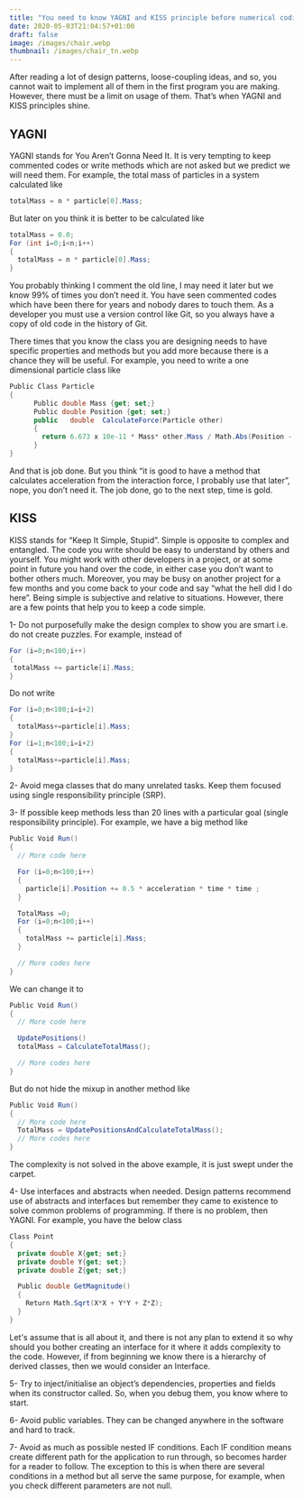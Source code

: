 ```yaml
---
title: "You need to know YAGNI and KISS principle before numerical coding"
date: 2020-05-03T21:04:57+01:00
draft: false
image: /images/chair.webp
thumbnail: /images/chair_tn.webp
---
```


After reading a lot of design patterns, loose-coupling ideas, and so, you cannot wait to implement all of them in the first program you are making. However, there must be a limit on usage of them. That’s when YAGNI and KISS principles shine.

## YAGNI

YAGNI stands for You Aren’t Gonna Need It. It is very tempting to keep commented codes or write methods which are not asked but we predict we will need them. For example, the total mass of particles in a system calculated like  

```c#
totalMass = n * particle[0].Mass;
```
But later on you think it is better to be calculated like

```c#
totalMass = 0.0;
For (int i=0;i<n;i++)
{
  totalMass = n * particle[0].Mass;
}
```

You probably thinking I comment the old line, I may need it later but we know 99%  of times you don’t need it. You have seen commented codes which have been there for years and nobody dares to touch them. As a developer you must use a version control like Git, so you always have a copy of old code in the history of Git.  

There times that you know the class you are designing needs to have specific properties and methods but you add more because there is a chance they will be useful. For example, you need to write a one dimensional particle class like

```c#
Public Class Particle
{
      Public double Mass {get; set;}
      Public double Position {get; set;}
      public   double  CalculateForce(Particle other)
      {
        return 6.673 x 10e-11 * Mass* other.Mass / Math.Abs(Position - other.Position)
      }
}
```

And that is job done. But you think “it is good to have a method that calculates acceleration from the interaction force, I probably use that later”, nope, you don’t need it. The job done, go to the next step, time is gold.

## KISS

KISS stands for “Keep It Simple, Stupid”. Simple is opposite to complex and entangled. The code you write should be easy to understand by others and yourself. You might work with other developers in a project, or at some point in future you hand over the code, in either case you don’t want to bother others much. Moreover, you may be busy on another project for a few months and you come back to your code and say “what the hell did I do here”. Being simple is subjective and relative to situations. However, there are a few points that help you to keep a code simple.

1-	Do not purposefully make the design complex to show you are smart i.e. do not create puzzles. For example, instead of

```c#
For (i=0;n<100;i++)
{
 totalMass += particle[i].Mass;
}
```

Do not write

```c#
For (i=0;n<100;i=i+2)
{
  totalMass+=particle[i].Mass;
}
For (i=1;n<100;i=i+2)
{
  totalMass+=particle[i].Mass;
}
```

2-	Avoid mega classes that do many unrelated tasks. Keep them focused using single responsibility principle (SRP).

3-	If possible keep methods less than 20 lines with a particular goal (single responsibility principle). For example, we have a big method like

```c#
Public Void Run()
{
  // More code here

  For (i=0;n<100;i++)
  {
    particle[i].Position += 0.5 * acceleration * time * time ;
  }

  TotalMass =0;
  For (i=0;n<100;i++)
  {
    totalMass += particle[i].Mass;
  }

  // More codes here
}
```

We can change it to

```c#
Public Void Run()
{
  // More code here

  UpdatePositions()
  totalMass = CalculateTotalMass();

  // More codes here
}
```

But do not hide the mixup in another method like

```c#
Public Void Run()
{
  // More code here
  TotalMass = UpdatePositionsAndCalculateTotalMass();
  // More codes here
}
```

The complexity is not solved in the above example, it is just swept under the carpet.

4-	Use interfaces and abstracts when needed. Design patterns recommend use of abstracts and interfaces but remember they came to existence to solve common problems of programming. If there is no problem, then YAGNI. For example, you have the below class

```c#
Class Point
{
  private double X{get; set;}
  private double Y{get; set;}
  private double Z{get; set;}

  Public double GetMagnitude()
  {
  	Return Math.Sqrt(X*X + Y*Y + Z*Z);
  }
}
```

Let's assume that is all about it, and there is not any plan to extend it so why should you bother creating an interface for it where it adds complexity to the code. However, if from beginning we know there is a hierarchy of derived classes, then we would consider an Interface.

5-	Try to inject/initialise an object’s dependencies, properties and fields when its constructor called.  So, when you debug them, you know where to start.

6-	Avoid public variables. They can be changed anywhere in the software and hard to track.

7-	Avoid as much as possible nested IF conditions. Each IF condition means create different path for the application to run through, so becomes harder for a reader to follow. The exception to this is when there are several conditions in a method but all serve the same purpose, for example, when you check different parameters are not null.
